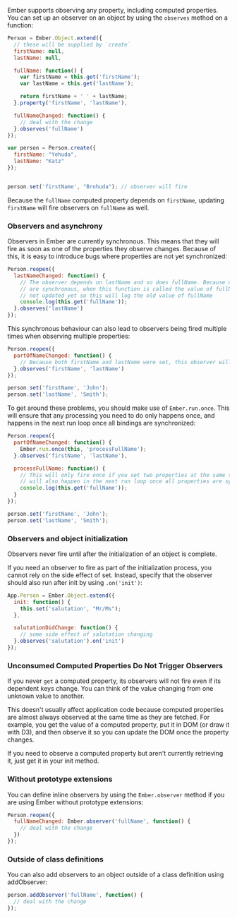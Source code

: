 Ember supports observing any property, including computed properties.
You can set up an observer on an object by using the `observes`
method on a function:

```javascript
Person = Ember.Object.extend({
  // these will be supplied by `create`
  firstName: null,
  lastName: null,

  fullName: function() {
    var firstName = this.get('firstName');
    var lastName = this.get('lastName');

    return firstName + ' ' + lastName;
  }.property('firstName', 'lastName'),

  fullNameChanged: function() {
    // deal with the change
  }.observes('fullName')
});

var person = Person.create({
  firstName: "Yehuda",
  lastName: "Katz"
});


person.set('firstName', "Brohuda"); // observer will fire
```

Because the `fullName` computed property depends on `firstName`,
updating `firstName` will fire observers on `fullName` as well.


### Observers and asynchrony

Observers in Ember are currently synchronous. This means that they will fire
as soon as one of the properties they observe changes. Because of this, it
is easy to introduce bugs where properties are not yet synchronized:

```javascript
Person.reopen({
  lastNameChanged: function() {
    // The observer depends on lastName and so does fullName. Because observers
    // are synchronous, when this function is called the value of fullName is
    // not updated yet so this will log the old value of fullName
    console.log(this.get('fullName'));
  }.observes('lastName')
});
```

This synchronous behaviour can also lead to observers being fired multiple
times when observing multiple properties:

```javascript
Person.reopen({
  partOfNameChanged: function() {
    // Because both firstName and lastName were set, this observer will fire twice.
  }.observes('firstName', 'lastName')
});

person.set('firstName', 'John');
person.set('lastName', 'Smith');
```

To get around these problems, you should make use of `Ember.run.once`. This will
ensure that any processing you need to do only happens once, and happens in the
next run loop once all bindings are synchronized:

```javascript
Person.reopen({
  partOfNameChanged: function() {
    Ember.run.once(this, 'processFullName');
  }.observes('firstName', 'lastName'),

  processFullName: function() {
    // This will only fire once if you set two properties at the same time, and
    // will also happen in the next run loop once all properties are synchronized
    console.log(this.get('fullName'));
  }
});

person.set('firstName', 'John');
person.set('lastName', 'Smith');
```

### Observers and object initialization

Observers never fire until after the initialization of an object is complete.

If you need an observer to fire as part of the initialization process, you
cannot rely on the side effect of set. Instead, specify that the observer
should also run after init by using `.on('init')`:

```javascript
App.Person = Ember.Object.extend({
  init: function() {
    this.set('salutation', "Mr/Ms");
  },

  salutationDidChange: function() {
    // some side effect of salutation changing
  }.observes('salutation').on('init')
});
```

### Unconsumed Computed Properties Do Not Trigger Observers

If you never `get` a computed property, its observers will not fire even if
its dependent keys change. You can think of the value changing from one unknown
value to another.

This doesn't usually affect application code because computed properties are
almost always observed at the same time as they are fetched. For example, you get
the value of a computed property, put it in DOM (or draw it with D3), and then
observe it so you can update the DOM once the property changes.

If you need to observe a computed property but aren't currently retrieving it,
just get it in your init method.


### Without prototype extensions

You can define inline observers by using the `Ember.observer` method if you
are using Ember without prototype extensions:

```javascript
Person.reopen({
  fullNameChanged: Ember.observer('fullName', function() {
    // deal with the change
  })
});
```

### Outside of class definitions

You can also add observers to an object outside of a class definition
using addObserver:

```javascript
person.addObserver('fullName', function() {
  // deal with the change
});
```
